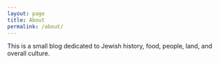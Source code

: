 ```yaml
---
layout: page
title: About
permalink: /about/
---
```

This is a small blog dedicated to Jewish history, food, people, land, and overall culture.
